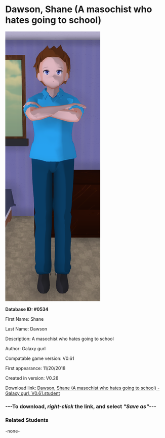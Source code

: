 # Dawson, Shane (A masochist who hates going to school)

<img src="../../Files/Images/Dawson, Shane (A masochist who hates going to school).png" title="Dawson, Shane (A masochist who hates going to school) - Galaxy gurl, V0.61">

**Database ID: #0534**

First Name: Shane

Last Name: Dawson

Description: A masochist who hates going to school

Author: Galaxy gurl

Compatable game version: V0.61

First appearance: 11/20/2018

Created in version: V0.28

Download link: <a href="https://raw.githubusercontent.com/Arbiter1223/Daigaku-Gurashi-Custom-Students/master/Files/Student%20Files/Dawson%2C%20Shane%20(A%20masochist%20who%20hates%20going%20to%20school)%20-%20Galaxy%20gurl%2C%20V0.61.student">Dawson, Shane (A masochist who hates going to school) - Galaxy gurl, V0.61.student</a>

### ---**To download, _right-click_ the link, and select _"Save as"_**---

### Related Students

-none-
